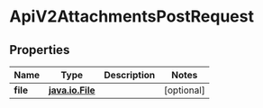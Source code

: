 
# ApiV2AttachmentsPostRequest

## Properties
| Name | Type | Description | Notes |
| ------------ | ------------- | ------------- | ------------- |
| **file** | [**java.io.File**](java.io.File.md) |  |  [optional] |



